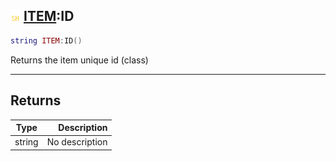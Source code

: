 ## ![shared](../../.gitbook/assets/shared.png) [ITEM](./readme/item.md):ID

```lua
string ITEM:ID()
```

Returns the item unique id (class)

------
## Returns

| Type   | Description |
| ------ | ----------: |
| string | No description |

